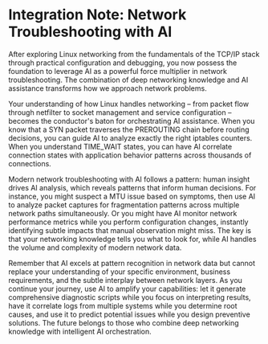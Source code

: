 # Integration Note: Network Troubleshooting with AI

After exploring Linux networking from the fundamentals of the TCP/IP stack through practical configuration and debugging, you now possess the foundation to leverage AI as a powerful force multiplier in network troubleshooting. The combination of deep networking knowledge and AI assistance transforms how we approach network problems.

Your understanding of how Linux handles networking – from packet flow through netfilter to socket management and service configuration – becomes the conductor's baton for orchestrating AI assistance. When you know that a SYN packet traverses the PREROUTING chain before routing decisions, you can guide AI to analyze exactly the right iptables counters. When you understand TIME_WAIT states, you can have AI correlate connection states with application behavior patterns across thousands of connections.

Modern network troubleshooting with AI follows a pattern: human insight drives AI analysis, which reveals patterns that inform human decisions. For instance, you might suspect a MTU issue based on symptoms, then use AI to analyze packet captures for fragmentation patterns across multiple network paths simultaneously. Or you might have AI monitor network performance metrics while you perform configuration changes, instantly identifying subtle impacts that manual observation might miss. The key is that your networking knowledge tells you what to look for, while AI handles the volume and complexity of modern network data.

Remember that AI excels at pattern recognition in network data but cannot replace your understanding of your specific environment, business requirements, and the subtle interplay between network layers. As you continue your journey, use AI to amplify your capabilities: let it generate comprehensive diagnostic scripts while you focus on interpreting results, have it correlate logs from multiple systems while you determine root causes, and use it to predict potential issues while you design preventive solutions. The future belongs to those who combine deep networking knowledge with intelligent AI orchestration.